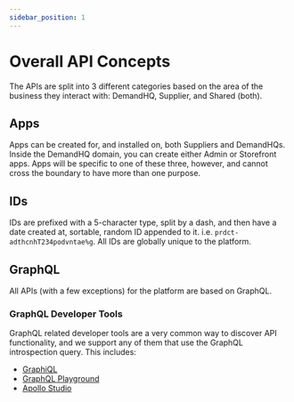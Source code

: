 ```yaml
---
sidebar_position: 1
---
```


# Overall API Concepts

The APIs are split into 3 different categories based on the area of the business they interact with: DemandHQ, Supplier, and Shared (both).

## Apps

Apps can be created for, and installed on, both Suppliers and DemandHQs. Inside the DemandHQ domain, you can create either Admin or Storefront apps. Apps will be specific to one of these three, however, and cannot cross the boundary to have more than one purpose.

## IDs

IDs are prefixed with a 5-character type, split by a dash, and then have a date created at, sortable, random ID appended to it. i.e. `prdct-adthcnhT234podvntae%g`. All IDs are globally unique to the platform.

## GraphQL

All APIs (with a few exceptions) for the platform are based on GraphQL.

### GraphQL Developer Tools

GraphQL related developer tools are a very common way to discover API functionality, and we support any of them that use the GraphQL introspection query. This includes:

-   [GraphiQL](https://github.com/graphql/graphiql)
-   [GraphQL Playground](https://github.com/graphql/graphql-playground)
-   [Apollo Studio](https://www.apollographql.com/docs/studio/explorer/)
